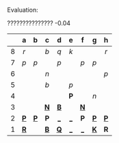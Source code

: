 Evaluation:

??????????????? -0.04

|     |  a  |  b  |  c  |  d  |  e  |  f  |  g  |  h  |
|:---:|:---:|:---:|:---:|:---:|:---:|:---:|:---:|:---:|
|  8  |  _r_  |     |  _b_  |  _q_  |  _k_  |     |     |  _r_  |
|  7  |  _p_  |  _p_  |     |  _p_  |     |  _p_  |  _p_  |     |
|  6  |     |     |  _n_  |     |     |     |     |  _p_  |
|  5  |     |     |  _b_  |     |  _p_  |     |     |     |
|  4  |     |     |     |     |  **P**  |     |  _n_  |     |
|  3  |     |     |  [**N**](http://localhost:8080/api/chess/select?square=c3)  |  [**B**](http://localhost:8080/api/chess/select?square=d3)  |     |  [**N**](http://localhost:8080/api/chess/select?square=f3)  |     |     |
|  2  |  [**P**](http://localhost:8080/api/chess/select?square=a2)  |  [**P**](http://localhost:8080/api/chess/select?square=b2)  |  **P**  |  [_](http://localhost:8080/api/chess/play?move=d1d2)  |  [_](http://localhost:8080/api/chess/play?move=d1e2)  |  **P**  |  [**P**](http://localhost:8080/api/chess/select?square=g2)  |  [**P**](http://localhost:8080/api/chess/select?square=h2)  |
|  1  |  [**R**](http://localhost:8080/api/chess/select?square=a1)  |     |  [**B**](http://localhost:8080/api/chess/select?square=c1)  |  [**Q**](http://localhost:8080/api/chess/select?square=d1)  |  [_](http://localhost:8080/api/chess/play?move=d1e1)  |  [_](http://localhost:8080/api/chess/play?move=d1f1)  |  [**K**](http://localhost:8080/api/chess/select?square=g1)  |  **R**  |